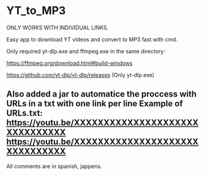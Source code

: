 # YT_to_MP3
ONLY WORKS WITH INDIVIDUAL LINKS.

Easy app to download YT videos and convert to MP3 fast with cmd.


Only required yt-dlp.exe and ffmpeg.exe in the same directory:

https://ffmpeg.org/download.html#build-windows

https://github.com/yt-dlp/yt-dlp/releases (Only yt-dlp.exe)


Also added a jar to automatice the proccess with URLs in a txt with one link per line
Example of URLs.txt:
https://youtu.be/XXXXXXXXXXXXXXXXXXXXXXXXXXXXXXX
https://youtu.be/XXXXXXXXXXXXXXXXXXXXXXXXXXXXXXX
-----------------------------------------------------------------------------------------
All comments are in spanish, jappens.
